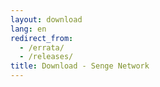 ```yaml
---
layout: download
lang: en
redirect_from:
  - /errata/
  - /releases/
title: Download - Senge Network
---
```

